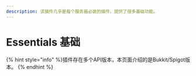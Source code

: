 ```yaml
---
description: 该插件几乎是每个服务器必装的插件，提供了很多基础功能。
---
```


# Essentials 基础

{% hint style="info" %}
​插件存在多个API版本，本页面介绍的是Bukkit/Spigot版本。
{% endhint %}
